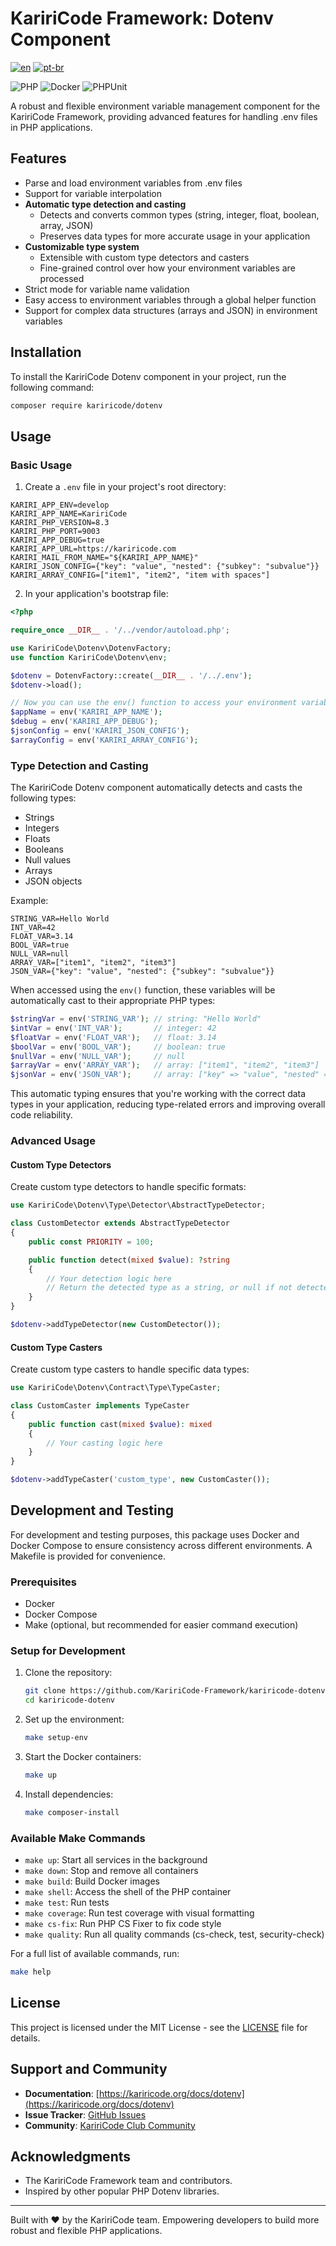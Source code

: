 # KaririCode Framework: Dotenv Component

[![en](https://img.shields.io/badge/lang-en-red.svg)](README.md) [![pt-br](https://img.shields.io/badge/lang-pt--br-green.svg)](README.pt-br.md)

![PHP](https://img.shields.io/badge/PHP-777BB4?style=for-the-badge&logo=php&logoColor=white) ![Docker](https://img.shields.io/badge/Docker-2496ED?style=for-the-badge&logo=docker&logoColor=white) ![PHPUnit](https://img.shields.io/badge/PHPUnit-3776AB?style=for-the-badge&logo=php&logoColor=white)

A robust and flexible environment variable management component for the KaririCode Framework, providing advanced features for handling .env files in PHP applications.

## Features

- Parse and load environment variables from .env files
- Support for variable interpolation
- **Automatic type detection and casting**
  - Detects and converts common types (string, integer, float, boolean, array, JSON)
  - Preserves data types for more accurate usage in your application
- **Customizable type system**
  - Extensible with custom type detectors and casters
  - Fine-grained control over how your environment variables are processed
- Strict mode for variable name validation
- Easy access to environment variables through a global helper function
- Support for complex data structures (arrays and JSON) in environment variables

## Installation

To install the KaririCode Dotenv component in your project, run the following command:

```bash
composer require kariricode/dotenv
```

## Usage

### Basic Usage

1. Create a `.env` file in your project's root directory:

```env
KARIRI_APP_ENV=develop
KARIRI_APP_NAME=KaririCode
KARIRI_PHP_VERSION=8.3
KARIRI_PHP_PORT=9003
KARIRI_APP_DEBUG=true
KARIRI_APP_URL=https://kariricode.com
KARIRI_MAIL_FROM_NAME="${KARIRI_APP_NAME}"
KARIRI_JSON_CONFIG={"key": "value", "nested": {"subkey": "subvalue"}}
KARIRI_ARRAY_CONFIG=["item1", "item2", "item with spaces"]
```

2. In your application's bootstrap file:

```php
<?php

require_once __DIR__ . '/../vendor/autoload.php';

use KaririCode\Dotenv\DotenvFactory;
use function KaririCode\Dotenv\env;

$dotenv = DotenvFactory::create(__DIR__ . '/../.env');
$dotenv->load();

// Now you can use the env() function to access your environment variables
$appName = env('KARIRI_APP_NAME');
$debug = env('KARIRI_APP_DEBUG');
$jsonConfig = env('KARIRI_JSON_CONFIG');
$arrayConfig = env('KARIRI_ARRAY_CONFIG');
```

### Type Detection and Casting

The KaririCode Dotenv component automatically detects and casts the following types:

- Strings
- Integers
- Floats
- Booleans
- Null values
- Arrays
- JSON objects

Example:

```env
STRING_VAR=Hello World
INT_VAR=42
FLOAT_VAR=3.14
BOOL_VAR=true
NULL_VAR=null
ARRAY_VAR=["item1", "item2", "item3"]
JSON_VAR={"key": "value", "nested": {"subkey": "subvalue"}}
```

When accessed using the `env()` function, these variables will be automatically cast to their appropriate PHP types:

```php
$stringVar = env('STRING_VAR'); // string: "Hello World"
$intVar = env('INT_VAR');       // integer: 42
$floatVar = env('FLOAT_VAR');   // float: 3.14
$boolVar = env('BOOL_VAR');     // boolean: true
$nullVar = env('NULL_VAR');     // null
$arrayVar = env('ARRAY_VAR');   // array: ["item1", "item2", "item3"]
$jsonVar = env('JSON_VAR');     // array: ["key" => "value", "nested" => ["subkey" => "subvalue"]]
```

This automatic typing ensures that you're working with the correct data types in your application, reducing type-related errors and improving overall code reliability.

### Advanced Usage

#### Custom Type Detectors

Create custom type detectors to handle specific formats:

```php
use KaririCode\Dotenv\Type\Detector\AbstractTypeDetector;

class CustomDetector extends AbstractTypeDetector
{
    public const PRIORITY = 100;

    public function detect(mixed $value): ?string
    {
        // Your detection logic here
        // Return the detected type as a string, or null if not detected
    }
}

$dotenv->addTypeDetector(new CustomDetector());
```

#### Custom Type Casters

Create custom type casters to handle specific data types:

```php
use KaririCode\Dotenv\Contract\Type\TypeCaster;

class CustomCaster implements TypeCaster
{
    public function cast(mixed $value): mixed
    {
        // Your casting logic here
    }
}

$dotenv->addTypeCaster('custom_type', new CustomCaster());
```

## Development and Testing

For development and testing purposes, this package uses Docker and Docker Compose to ensure consistency across different environments. A Makefile is provided for convenience.

### Prerequisites

- Docker
- Docker Compose
- Make (optional, but recommended for easier command execution)

### Setup for Development

1. Clone the repository:

   ```bash
   git clone https://github.com/KaririCode-Framework/kariricode-dotenv.git
   cd kariricode-dotenv
   ```

2. Set up the environment:

   ```bash
   make setup-env
   ```

3. Start the Docker containers:

   ```bash
   make up
   ```

4. Install dependencies:
   ```bash
   make composer-install
   ```

### Available Make Commands

- `make up`: Start all services in the background
- `make down`: Stop and remove all containers
- `make build`: Build Docker images
- `make shell`: Access the shell of the PHP container
- `make test`: Run tests
- `make coverage`: Run test coverage with visual formatting
- `make cs-fix`: Run PHP CS Fixer to fix code style
- `make quality`: Run all quality commands (cs-check, test, security-check)

For a full list of available commands, run:

```bash
make help
```

## License

This project is licensed under the MIT License - see the [LICENSE](LICENSE) file for details.

## Support and Community

- **Documentation**: [https://kariricode.org/docs/dotenv](https://kariricode.org/docs/dotenv)
- **Issue Tracker**: [GitHub Issues](https://github.com/KaririCode-Framework/kariricode-dotenv/issues)
- **Community**: [KaririCode Club Community](https://kariricode.club)

## Acknowledgments

- The KaririCode Framework team and contributors.
- Inspired by other popular PHP Dotenv libraries.

---

Built with ❤️ by the KaririCode team. Empowering developers to build more robust and flexible PHP applications.
